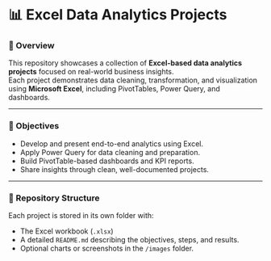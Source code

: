 # 📊 Excel Data Analytics Projects

### 🧠 Overview
This repository showcases a collection of **Excel-based data analytics projects** focused on real-world business insights.  
Each project demonstrates data cleaning, transformation, and visualization using **Microsoft Excel**, including PivotTables, Power Query, and dashboards.

---

### 🧾 Objectives
- Develop and present end-to-end analytics using Excel.
- Apply Power Query for data cleaning and preparation.
- Build PivotTable-based dashboards and KPI reports.
- Share insights through clean, well-documented projects.

---

### 🧱 Repository Structure
Each project is stored in its own folder with:
- The Excel workbook (`.xlsx`)
- A detailed `README.md` describing the objectives, steps, and results.
- Optional charts or screenshots in the `/images` folder.

